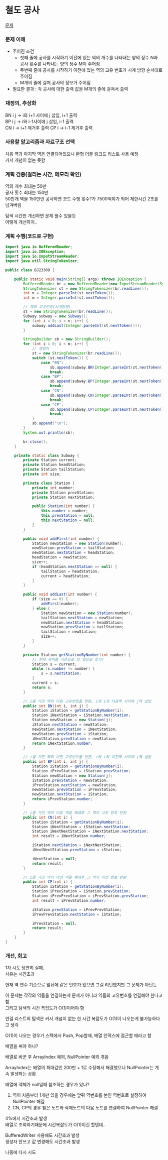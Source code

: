 # 철도 공사
[문제](https://www.acmicpc.net/problem/23309)

### 문제 이해
- 주어진 조건  
  - 첫째 줄에 공사를 시작하기 이전에 있는 역의 개수를 나타내는 양의 정수 N과 공사 횟수를 나타내는 양의 정수 M이 주어짐  
  - 두번째 줄에 공사를 시작하기 이전에 있는 역의 고유 번호가 시계 방향 순서대로 주어짐  
  - M개의 줄에 걸쳐 공사의 정보가 주어짐  
- 필요한 결과 : 각 공사에 대한 출력 값을 M개의 줄에 걸쳐서 출력  

### 재정의, 추상화
BN i j -> i와 i+1 사이에 j 삽입, i+1 출력  
BP i j -> i와 i-1사이에 j 삽입, i-1 출력  
CN i -> i+1 제거후 출력 
CP i -> i-1 제거후 출력  

### 사용할 알고리즘과 자료구조 선택
처음 역과 마지막 역은 연결되어있으니 환형 더블 링크드 리스트 사용 예정  
커서 개념이 없는 듯함  

### 계획 검증(걸리는 시간, 메모리 확인)
역의 개수 최대는 50만  
공사 횟수 최대는 150만  
50만개 역을 150만번 공사하면 코드 수행 횟수?가 7500억회가 되어 제한시간 2초를 넘겨버림  

탐색 시간만 개선하면 문제 풀수 있을듯  
어떻게 개선하지..

### 계획 수행(코드로 구현)
```java
import java.io.BufferedReader;
import java.io.IOException;
import java.io.InputStreamReader;
import java.util.StringTokenizer;

public class BJ23309 {

    public static void main(String[] args) throws IOException {
        BufferedReader br = new BufferedReader(new InputStreamReader(System.in));
        StringTokenizer st = new StringTokenizer(br.readLine());
        int n = Integer.parseInt(st.nextToken());
        int m = Integer.parseInt(st.nextToken());

        // 역의 고유번호(시계방향)
        st = new StringTokenizer(br.readLine());
        Subway subway = new Subway();
        for (int i = 0; i < n; i++) {
            subway.addLast(Integer.parseInt(st.nextToken()));
        }

        StringBuilder sb = new StringBuilder();
        for (int i = 0; i < m; i++) {
            // 명령어
            st = new StringTokenizer(br.readLine());
            switch (st.nextToken()) {
                case "BN":
                    sb.append(subway.BN(Integer.parseInt(st.nextToken()), Integer.parseInt(st.nextToken())));
                    break;
                case "BP":
                    sb.append(subway.BP(Integer.parseInt(st.nextToken()), Integer.parseInt(st.nextToken())));
                    break;
                case "CN":
                    sb.append(subway.CN(Integer.parseInt(st.nextToken())));
                    break;
                case "CP":
                    sb.append(subway.CP(Integer.parseInt(st.nextToken())));
                    break;
            }
            sb.append("\n");
        }
        System.out.println(sb);

        br.close();
    }

    private static class Subway {
        private Station current;
        private Station headStation;
        private Station tailStation;
        private int size;

        private class Station {
            private int number;
            private Station prevStation;
            private Station nextStation;

            public Station(int number) {
                this.number = number;
                this.prevStation = null;
                this.nextStation = null;
            }
        }

        public void addFirst(int number) {
            Station newStation = new Station(number);
            newStation.prevStation = tailStation;
            newStation.nextStation = headStation;
            headStation = newStation;
            size++;
            if (headStation.nextStation == null) {
                tailStation = headStation;
                current = headStation;
            }
        }

        public void addLast(int number) {
            if (size == 0) {
                addFirst(number);
            } else {
                Station newStation = new Station(number);
                tailStation.nextStation = newStation;
                newStation.nextStation = headStation;
                newStation.prevStation = tailStation;
                tailStation = newStation;
                size++;
            }
        }

        private Station getStationByNumber(int number) {
            // 현재 위치를 기준으로 양 옆으로 찾기?
            Station s = current;
            while (s.number != number) {
                s = s.nextStation;
            }
            current = s;
            return s;
        }

        // i를 가진 역의 다음 고유번호를 반환, i와 i의 다음역 사이에 j역 삽입
        public int BN(int i, int j) {
            Station iStation = getStationByNumber(i);
            Station iNextStation = iStation.nextStation;
            Station newStation = new Station(j);
            iStation.nextStation = newStation;
            newStation.nextStation = iNextStation;
            newStation.prevStation = iStation;
            iNextStation.prevStation = newStation;
            return iNextStation.number;
        }

        // i를 가진 역의 이전 고유번호를 반환, i와 i의 이전역 사이에 j역 삽입
        public int BP(int i, int j) {
            Station iStation = getStationByNumber(i);
            Station iPrevStation = iStation.prevStation;
            Station newStation = new Station(j);
            iStation.prevStation = newStation;
            iPrevStation.nextStation = newStation;
            newStation.prevStation = iPrevStation;
            newStation.nextStation = iStation;
            return iPrevStation.number;
        }

        // i를 가진 역의 다음 역을 폐쇄후 그 역의 고유 번호 반환
        public int CN(int i) {
            Station iStation = getStationByNumber(i);
            Station iNextStation = iStation.nextStation;
            Station iNextNextStation = iNextStation.nextStation;
            int result = iNextStation.number;

            iStation.nextStation = iNextNextStation;
            iNextNextStation.prevStation = iStation;

            iNextStation = null;
            return result;
        }

        // i를 가진 역의 이전 역을 폐쇄후 그 역의 이전 번호 반환
        public int CP(int i) {
            Station iStation = getStationByNumber(i);
            Station iPrevStation = iStation.prevStation;
            Station iPrevPrevStation = iPrevStation.prevStation;
            int result = iPrevStation.number;

            iStation.prevStation = iPrevPrevStation;
            iPrevPrevStation.nextStation = iStation;

            iPrevStation = null;
            return result;
        }
    }
}

```

### 개선, 회고
1차 시도 당연히 실패..  
사유는 시간초과  

현재 역 변수 기준으로 앞뒤에 같은 번호가 있으면 그걸 리턴했지만 그 문제가 아닌듯  

이 문제는 각각의 역들을 연결하는게 문제가 아니라 역들의 고유번호를 연결해야 한다고 함  
그리고 탐색의 시간 복잡도가 O(1)이어야 함  

연결 리스트의 탐색은 커서 개념이 없는 한 시간 복잡도가 O(1)이 나오는게 불가능하다고 생각  

O(1)이 나오는 경우가 스택에서 Push, Pop할때, 배열 인덱스에 접근할 때라고 함  

배열을 써야 하나?  

배열로 바꾼 후 ArrayIndex 예외, NullPointer 예외 겪음  

ArrayIndex는 배열의 최대값인 200만 + 1로 수정해서 해결했으나 NullPointer는 계속 발생하는 상황  

배열에 객체가 null일때 참조하는 경우가 있나?  

1. 역이 처음부터 1개만 있을 경우에는 앞뒤 역번호를 본인 역번호로 설정하여 NullPointer 해결  
2. CN, CP의 경우 찾은 노드와 삭제노드의 다음 노드를 연결하여 NullPointer 해결  

4%에서 시간초과 발생  
배열로 조회하기때문에 시간복잡도가 O(1)이긴 할텐데..  

BufferedWriter 사용해도 시간초과 발생  
생성자 안쓰고 값 변경해도 시간초과 발생  

나중에 다시 시도